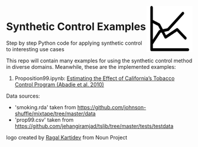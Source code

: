 <img src="logo.png" width=125 height=125 align="right">

# Synthetic Control Examples
Step by step Python code for applying synthetic control to interesting use cases

This repo will contain many examples for using the synthetic control method in diverse domains.
Meanwhile, these are the implemented examples:
1. Proposition99.ipynb: [Estimating the Effect of California’s Tobacco Control Program (Abadie et al. 2010)](https://economics.mit.edu/files/11859)


Data sources:
- 'smoking.rda' taken from https://github.com/johnson-shuffle/mixtape/tree/master/data
- 'prop99.csv' taken from https://github.com/jehangiramjad/tslib/tree/master/tests/testdata


logo created by [Ragal Kartidev](https://thenounproject.com/search/?q=graph%20two%20lines&i=1725936) from Noun Project
